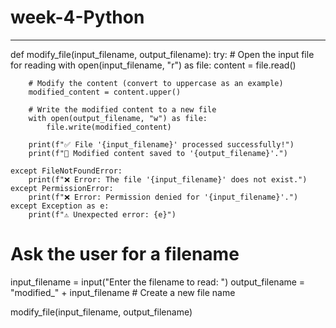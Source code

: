 # week-4-Python
--------------------
def modify_file(input_filename, output_filename):
    try:
        # Open the input file for reading
        with open(input_filename, "r") as file:
            content = file.read()
        
        # Modify the content (convert to uppercase as an example)
        modified_content = content.upper()
        
        # Write the modified content to a new file
        with open(output_filename, "w") as file:
            file.write(modified_content)
        
        print(f"✅ File '{input_filename}' processed successfully!")
        print(f"🎉 Modified content saved to '{output_filename}'.")
    
    except FileNotFoundError:
        print(f"❌ Error: The file '{input_filename}' does not exist.")
    except PermissionError:
        print(f"❌ Error: Permission denied for '{input_filename}'.")
    except Exception as e:
        print(f"⚠️ Unexpected error: {e}")

# Ask the user for a filename
input_filename = input("Enter the filename to read: ")
output_filename = "modified_" + input_filename  # Create a new file name

modify_file(input_filename, output_filename)
